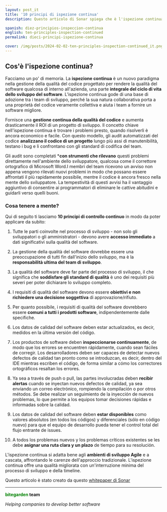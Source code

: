 ```yaml
---
layout: post_it
title: '10 principi di ispezione continua'
description: Questo articolo di Sonar spiega che è l'ispezione continua e le sue caratteristiche principali

spanish: diez-principios-inspeccion-continua
english: ten-principles-inspection-continued
permalink: dieci-principi-ispezione-continua

cover: /img/posts/2024-02-02-ten-principles-inspection-continued_it.png
---
```


<h2>Cos'è l'ispezione continua? </h2>

Facciamo un po' di memoria. La **ispezione continua** è un nuovo paradigma nella gestione della qualità del codice progettato per rendere la qualità del software qualcosa di interno all'azienda, una parte **integrale del ciclo di vita dello sviluppo del software**. L'ispezione continua gode di una base di adozione tra i team di sviluppo, perché la sua natura collaborativa porta a una proprietà del codice veramente collettiva e aiuta i team a fornire un software migliore.

Fornisce una **gestione continua della qualità del codice** e aumenta drasticamente il ROI di un progetto di sviluppo. Il concetto chiave nell'ispezione continua è trovare i problemi presto, quando risolverli è ancora economico e facile. Con questo modello, gli audit automatizzati del codice **analizzano il codice di un progetto** lungo più assi di manutenibilità, testano i bug e li confrontano con gli standard di codifica del team. 

Gli audit sono completati ***con strumenti che rilevano** questi problemi direttamente nell'ambiente dello sviluppatore, qualcosa come il correttore ortografico di Microsoft Word.I membri del team ricevono un avviso non appena vengono rilevati nuovi problemi in modo che possano essere affrontati il più rapidamente possibile, mentre il codice è ancora fresco nella mente dello sviluppatore. La tempestività di questi avvisi ha il vantaggio aggiuntivo di consentire ai programmatori di eliminare le cattive abitudini e guidarli verso quelli buoni.

<h3>Cosa tenere a mente? </h3>

Qui di seguito ti lasciamo **10 principi di controllo continuo** in modo da poter applicare da subito:

1.	 Tutte le parti coinvolte nel processo di sviluppo - non solo gli sviluppatori o gli amministratori - devono avere **accesso immediato** a dati significativi sulla qualità del software.

2.	 La gestione della qualità del software dovrebbe essere una preoccupazione di tutti fin dall'inizio dello sviluppo, ma è la **responsabilità ultima del team di sviluppo**.

3.	 La qualità del software deve far parte del processo di sviluppo, il che significa che **soddisfare gli standard di qualità** è uno dei requisiti più severi per poter dichiarare lo sviluppo completo. <br>

4.  I requisiti di qualità del software devono essere **obiettivi e non richiedere una decisione soggettiva** di approvazione/rifiuto.

5.	 Per quanto possibile, i requisiti di qualità del software dovrebbero essere **comuni a tutti i prodotti software**, indipendentemente dalle specifiche.

6.	Los datos de calidad del software deben estar actualizados, es decir, medidos en la última versión del código.

7.	Los productos de software deben **inspeccionarse continuamente**, de modo que los errores se encuentren rápidamente, cuando sean fáciles de corregir. Los desarrolladores deben ser capaces de detectar nuevos defectos de calidad tan pronto como se introduzcan, es decir, dentro del IDE mientras escriben el código, de forma similar a cómo los correctores ortográficos resaltan los errores. 

8.	Ya sea a través de push o pull, las partes involucradas deben **recibir alertas** cuando se inyectan nuevos defectos de calidad, ya sea enviando un correo electrónico, rompiendo la compilación o por otros métodos. Se debe realizar un seguimiento de la inyección de nuevos problemas, lo que permite a los equipos tomar decisiones rápidas e informadas sobre la calidad.

9.	Los datos de calidad del software deben **estar disponibles** como valores absolutos (en todos los códigos) y diferenciales (sólo en código nuevo) para que el equipo de desarrollo pueda tener el control total del flujo entrante de issues.

10.	A todos los problemas nuevos y los problemas críticos existentes se les debe **asignar una ruta clara y un plazo** de tiempo para su resolución.

L'ispezione continua si adatta bene agli **ambienti di sviluppo Agile** e a cascata, affrontando le carenze dell'approccio tradizionale. L'ispezione continua offre una qualità migliorata con un'interruzione minima del processo di sviluppo e della timeline.

Questo articolo è stato creato da questo [whitepaper di Sonar](https://www.sonarsource.com/resources/continuous-inspection/)

---
**<span style="color: green">bitegarden</span> team**

_Helping companies to develop better software_
